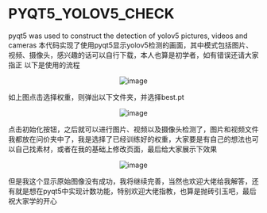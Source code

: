 # PYQT5_YOLOV5_CHECK
pyqt5 was used to construct the detection of yolov5 pictures, videos and cameras
本代码实现了使用pyqt5显示yolov5检测的画面，其中模式包括图片、视频、摄像头，感兴趣的话可以自行下载，本人也算是初学者，如有错误还请大家指正
以下是使用的流程

<div align=center>
  
![image](https://github.com/123dyh/PYQT5_YOLOV5_CHECK/assets/74822358/ca312a54-a5fe-489d-9a9f-d80f655b329b)
</div>

如上图点击选择权重，则弹出以下文件夹，并选择best.pt

<div align=center>
  
![image](https://github.com/123dyh/PYQT5_YOLOV5_CHECK/assets/74822358/8d34a077-5c8e-4efc-ab4d-85e6707d64d8)
</div>

点击初始化按钮，之后就可以进行图片、视频以及摄像头检测了，图片和视频文件我都放在问价夹中了，我是选择了已经训练好的权重，大家要是有自己的想法也可以自己找素材，或者在我的基础上修改页面，最后给大家展示下效果

<div align=center>

  
![image](https://github.com/123dyh/PYQT5_YOLOV5_CHECK/assets/74822358/291d844c-11b6-407f-ad6d-c6185addf555)
</div>

但是我这个显示原始图像没有成功，我将继续完善，当然也欢迎大佬给我解答，还有就是想在pyqt5中实现计数功能，特别欢迎大佬指教，也算是抛砖引玉吧，最后祝大家学的开心
